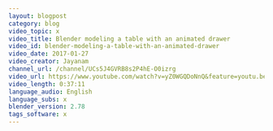 ```yaml
---
layout: blogpost
category: blog
video_topic: x
video_title: Blender modeling a table with an animated drawer
video_id: blender-modeling-a-table-with-an-animated-drawer
video_date: 2017-01-27
video_creator: Jayanam
channel_url: /channel/UCs5J4GVRB8s2P4hE-O0izrg
video_url: https://www.youtube.com/watch?v=yZ0WGQDoNnQ&feature=youtu.be
video_length: 0:37:11
language_audio: English
language_subs: x
blender_version: 2.78
tags_software: x
---
```

